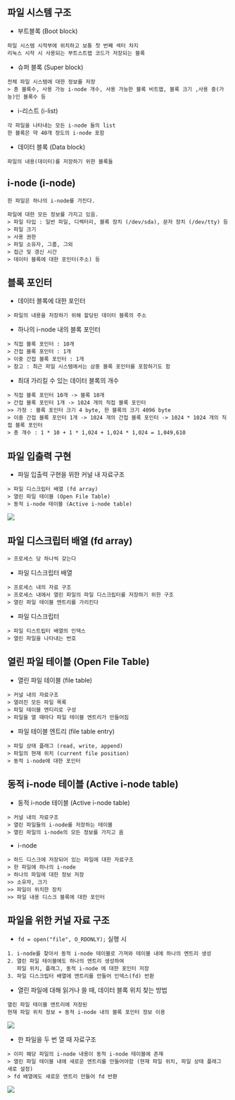 ## 파일 시스템 구조
- 부트블록 (Boot block)
```text
파일 시스템 시작부에 위치하고 보통 첫 번째 섹터 차지
리눅스 시작 시 사용되는 부트스트랩 코드가 저장되는 블록
```
- 슈퍼 블록 (Super block)
```text
전체 파일 시스템에 대한 정보를 저장
> 총 블록수, 사용 가능 i-node 개수, 사용 가능한 블록 비트맵, 블록 크기 ,사용 중(가능)인 블록수 등
```
- i-리스트 (i-list)
```text
각 파일을 나타내는 모든 i-node 들의 list
한 블록은 약 40개 정도의 i-node 포함
```
- 데이터 블록 (Data block)
```text
파일의 내용(데이터)를 저장하기 위한 블록들
```

## i-node (i-node)
```text
한 파일은 하나의 i-node를 가진다.
```
```text
파일에 대한 모든 정보를 가지고 있음.
> 파일 타입 : 일반 파일, 디렉터리, 블록 장치 (/dev/sda), 문자 장치 (/dev/tty) 등
> 파일 크기
> 사용 권한
> 파일 소유자, 그룹, 그외
> 접근 및 갱신 시간
> 데이터 블록에 대한 포인터(주소) 등
``` 

## 블록 포인터
- 데이터 블록에 대한 포인터
```text
> 파일의 내용을 저장하기 위해 할당된 데이터 블록의 주소
```
- 하나의 i-node 내의 블록 포인터
```text
> 직접 블록 포인터 : 10개
> 간접 블록 포인터 : 1개
> 이중 간접 블록 포인터 : 1개
> 참고 : 최근 파일 시스템에서는 삼중 블록 포인터를 포함하기도 함
```
- 최대 가리킬 수 있는 데이터 블록의 개수
```text
> 직접 블록 포인터 10개 -> 블록 10개
> 간접 블록 포인터 1개 -> 1024 개의 직접 블록 포인터
>> 가정 : 블록 포인터 크기 4 byte, 한 블록의 크기 4096 byte
> 이중 간접 블록 포인터 1개 -> 1024 개의 간접 블록 포인터 -> 1024 * 1024 개의 직접 블록 포인터
> 총 개수 : 1 * 10 + 1 * 1,024 + 1,024 * 1,024 = 1,049,610
```

## 파일 입출력 구현 
- 파일 입출력 구현을 위한 커널 내 자료구조
```text
> 파일 디스크립터 배열 (fd array)
> 열린 파일 테이블 (Open File Table)
> 동적 i-node 테이블 (Active i-node table)
```
<img src="https://github.com/choisimo/document/assets/150008602/b173b661-0b1e-4b28-935e-07550c2b4a5e">

## 파일 디스크립터 배열 (fd array)
```text
> 프로세스 당 하나씩 갖는다
```
- 파일 디스크립터 배열
```text
> 프로세스 내의 자료 구조
> 프로세스 내에서 열린 파일의 파일 디스크립터를 저장하기 위한 구조
> 열린 파일 테이블 엔트리를 가리킨다
```
- 파일 디스크립터
```text
> 파일 티스트립터 배열의 인덱스
> 열린 파일을 나타내는 번호
```

## 열린 파일 테이블 (Open File Table)
- 열린 파일 테이블 (file table)
```
> 커널 내의 자료구조
> 열려진 모든 파일 목록
> 파일 테이블 엔티리로 구성
> 파일을 열 때마다 파일 테이블 엔트리가 만들어짐
```
- 파일 테이블 엔트리 (file table entry)
```text
> 파일 상태 플래그 (read, write, append)
> 파일의 현재 위치 (current file position)
> 동적 i-node에 대한 포인터
```
## 동적 i-node 테이블 (Active i-node table)
- 동적 i-node 테이블 (Active i-node table)
```text
> 커널 내의 자료구조
> 열린 파일들의 i-node를 저장하는 테이블
> 열린 파일의 i-node의 모든 정보를 가지고 옴
```
- i-node
```text
> 하드 디스크에 저장되어 있는 파일에 대한 자료구조
> 한 파일에 하나의 i-node
> 하나의 파일에 대한 정보 저장
>> 소유자, 크기
>> 파일이 위치한 장치
>> 파일 내용 디스크 블록에 대한 포인터
```
## 파일을 위한 커널 자료 구조
- `fd = open("file", O_RDONLY);` 실행 시
```text
1. i-node를 찾아서 동적 i-node 테이블로 가져와 테이블 내에 하나의 엔트리 생성
2. 열린 파일 테이블에도 하나의 엔트리 생성하여 
   파일 위치, 플래그, 동적 i-node 에 대한 포인터 저장
3. 파일 디스크립터 배열에 엔트리를 만들어 인덱스(fd) 반환
```
- 열린 파일에 대해 읽거나 쓸 때, 데이터 블록 위치 찾는 방법
```text
열린 파일 테이블 엔트리에 저장된 
현재 파일 위치 정보 + 동적 i-node 내의 블록 포인터 정보 이용
```
<img src="https://github.com/choisimo/document/assets/150008602/e2daa91a-309d-4cae-bf8c-e1cfe5dd2fda">

- 한 파일을 두 번 열 때 자료구조
```text
> 이미 해당 파일의 i-node 내용이 동적 i-node 테이블에 존재
> 열린 파일 테이블 내에 새로운 엔트리를 만들어야함 (현재 파일 위치, 파일 상태 플래그 새로 설정)
> fd 배열에도 새로운 엔트리 만들어 fd 반환
```
<img src="https://github.com/choisimo/document/assets/150008602/2cf6f1c4-dc75-4cd4-aac2-493ed0cda272">
